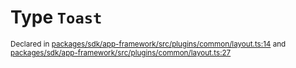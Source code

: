 # Type `Toast`
<sub>Declared in [packages/sdk/app-framework/src/plugins/common/layout.ts:14](https://github.com/dxos/dxos/blob/29a91026f/packages/sdk/app-framework/src/plugins/common/layout.ts#L14) and [packages/sdk/app-framework/src/plugins/common/layout.ts:27](https://github.com/dxos/dxos/blob/29a91026f/packages/sdk/app-framework/src/plugins/common/layout.ts#L27)</sub>






